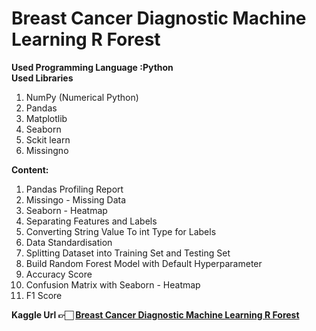 # Breast Cancer Diagnostic Machine Learning R Forest
<b>Used Programming Language :Python</b><br>
<b>Used Libraries</b>
<ol>
 <li>NumPy (Numerical Python)</li>
 <li>Pandas</li>
 <li>Matplotlib</li>
 <li>Seaborn</li>
 <li>Sckit learn</li>
 <li>Missingno</li>
</ol>
<b>Content:</b>
<ol>
<li>Pandas Profiling Report</li>
<li>Missingo - Missing Data</li>
<li>Seaborn - Heatmap</li>
<li>Separating Features and Labels</li>
<li>Converting String Value To int Type for Labels</li>
<li>Data Standardisation</li>
<li>Splitting Dataset into Training Set and Testing Set</li>
<li>Build Random Forest Model with Default Hyperparameter</li>
<li>Accuracy Score</li>
<li>Confusion Matrix with Seaborn - Heatmap</li>
<li>F1 Score</li>
</ol>
<b>Kaggle Url 👉🏻 <a href="https://www.kaggle.com/ismailsefa/breast-cancer-diagnostic-machine-learning-r-forest">Breast Cancer Diagnostic Machine Learning R Forest</a></b>
